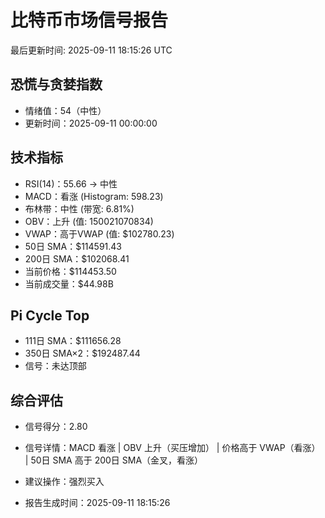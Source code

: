 # 比特币市场信号报告

最后更新时间: 2025-09-11 18:15:26 UTC

## 恐慌与贪婪指数
- 情绪值：54（中性）
- 更新时间：2025-09-11 00:00:00

## 技术指标
- RSI(14)：55.66 → 中性
- MACD：看涨 (Histogram: 598.23)
- 布林带：中性 (带宽: 6.81%)
- OBV：上升 (值: 150021070834)
- VWAP：高于VWAP (值: $102780.23)
- 50日 SMA：$114591.43
- 200日 SMA：$102068.41
- 当前价格：$114453.50
- 当前成交量：$44.98B

## Pi Cycle Top
- 111日 SMA：$111656.28
- 350日 SMA×2：$192487.44
- 信号：未达顶部

## 综合评估
- 信号得分：2.80
- 信号详情：MACD 看涨 | OBV 上升（买压增加） | 价格高于 VWAP（看涨） | 50日 SMA 高于 200日 SMA（金叉，看涨）
- 建议操作：强烈买入

- 报告生成时间：2025-09-11 18:15:26